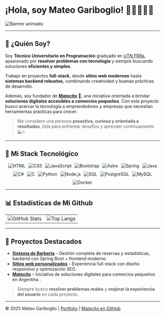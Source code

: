 # ¡Hola, soy Mateo Gariboglio! 👋🏻🧑🏻‍💻

![Banner animado](https://media1.giphy.com/media/v1.Y2lkPTc5MGI3NjExdmw5aXVzdWpzYXp4cmY3azQzZXh6bjBlc2RoOW5xa2Q4OHdnaGxhciZlcD12MV9pbnRlcm5hbF9naWZfYnlfaWQmY3Q9Zw/heIX5HfWgEYlW/giphy.gif)

---

## 🎯 ¿Quién Soy?

Soy **Técnico Universitario en Programación** graduado en [UTN FRRa](http://ww8.frra.utn.edu.ar/sitio/), apasionado por **resolver problemas con tecnología** y siempre buscando soluciones **eficientes y simples**.

Trabajo en proyectos **full-stack**, desde **sitios web modernos** hasta **sistemas backend robustos**, combinando creatividad y buenas prácticas de desarrollo.  

Además, soy fundador de **[Matecito](https://www.instagram.com/matecito.tech/)** 🧉, una iniciativa orientada a brindar **soluciones digitales accesibles a comercios pequeños**. Con este proyecto busco acercar la tecnología a emprendedores y empresas que necesitan herramientas prácticas para crecer.  

> Me considero una persona **proactiva, curiosa y orientada a resultados**, lista para enfrentar desafíos y aprender continuamente. 💻🔥  

---

## 🚀 Mi Stack Tecnológico

<div style="display: flex; flex-wrap: wrap; justify-content: center; gap: 10px;">
  <img src="https://img.shields.io/badge/HTML-E34F26?style=for-the-badge&logo=html5&logoColor=white" alt="HTML">
  <img src="https://img.shields.io/badge/CSS-1572B6?style=for-the-badge&logo=css3&logoColor=white" alt="CSS">
  <img src="https://img.shields.io/badge/JavaScript-F7DF1E?style=for-the-badge&logo=javascript&logoColor=black" alt="JavaScript">
  <img src="https://img.shields.io/badge/Bootstrap-563D7C?style=for-the-badge&logo=bootstrap&logoColor=white" alt="Bootstrap">
  <img src="https://img.shields.io/badge/Astro-FF5D01?style=for-the-badge&logo=astro&logoColor=white" alt="Astro">
  <img src="https://img.shields.io/badge/Spring-6DB33F?style=for-the-badge&logo=spring&logoColor=white" alt="Spring">
  <img src="https://img.shields.io/badge/Java-007396?style=for-the-badge&logo=java&logoColor=white" alt="Java">
  <img src="https://img.shields.io/badge/C%23-239120?style=for-the-badge&logo=csharp&logoColor=white" alt="C#">
  <img src="https://img.shields.io/badge/C-00599C?style=for-the-badge&logo=c&logoColor=white" alt="C">
  <img src="https://img.shields.io/badge/Python-3776AB?style=for-the-badge&logo=python&logoColor=white" alt="Python">
  <img src="https://img.shields.io/badge/Node.js-339933?style=for-the-badge&logo=nodedotjs&logoColor=white" alt="Node.js">
  <img src="https://img.shields.io/badge/SQL-4479A1?style=for-the-badge&logo=sqlite&logoColor=white" alt="SQL">
  <img src="https://img.shields.io/badge/PostgreSQL-336791?style=for-the-badge&logo=postgresql&logoColor=white" alt="PostgreSQL">
  <img src="https://img.shields.io/badge/MySQL-4479A1?style=for-the-badge&logo=mysql&logoColor=white" alt="MySQL">
  <img src="https://img.shields.io/badge/Docker-2496ED?style=for-the-badge&logo=docker&logoColor=white" alt="Docker">
</div>

---

## 📊 Estadísticas de Mi Github

<table style="width: 100%;">
  <tr>
    <td align="left">
      <img src="https://github-readme-stats.vercel.app/api?username=Mateo-404&show_icons=true&theme=radical&hide_border=true" alt="GitHub Stats" />
    </td>
    <td align="right">
      <img src="https://github-readme-stats.vercel.app/api/top-langs/?username=Mateo-404&layout=compact&theme=radical&hide_border=true" alt="Top Langs" />
    </td>
  </tr>
</table>

---

## 🧉 Proyectos Destacados

- [**Sistema de Barbería**](https://github.com/Mateo-404/Barberia) – Gestión completa de reservas y estadísticas, backend con Spring Boot + frontend moderno.  
- [**Sitios web personalizados**](https://mateo-404.github.io/Jockey-Club-Rafaela/) – Experiencia full-stack con diseño responsivo y optimización SEO.  
- [**Matecito**](https://www.instagram.com/matecito.tech/) – Iniciativa de soluciones digitales para comercios pequeños en Argentina .  

> Siempre busco **resolver problemas reales** y **mejorar la experiencia del usuario** en cada proyecto.

---

© 2025 Mateo Gariboglio | [Portfolio](https://mateogariboglio.is-a.dev) | [Matecito en GitHub](https://github.com/matecito-tech)
